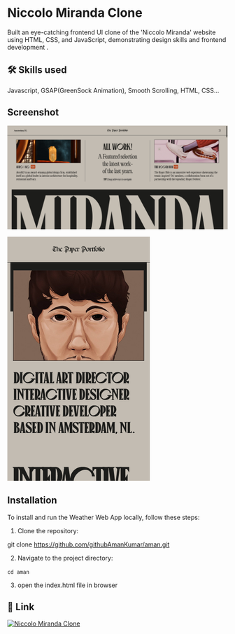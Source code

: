 
# Niccolo Miranda Clone

Built an eye-catching frontend UI clone of the 'Niccolo
Miranda' website using HTML, CSS, and JavaScript,
demonstrating design skills and frontend development .


## 🛠 Skills used
Javascript, GSAP(GreenSock Animation), Smooth Scrolling, HTML, CSS...


## Screenshot

![App Screenshot](https://raw.githubusercontent.com/githubAmanKumar/Niccolo-Miranda-Clone/main/Screenshots/Screenshot1.png)

![App Screenshot](https://raw.githubusercontent.com/githubAmanKumar/Niccolo-Miranda-Clone/main/Screenshots/Screenshot2.png)

## Installation
To install and run the Weather Web App locally, follow these steps:

1. Clone the repository:

git clone https://github.com/githubAmanKumar/aman.git


2. Navigate to the project directory:

`cd aman`

3. open the index.html file in browser


## 🔗 Link
[![Niccolo Miranda Clone](https://img.shields.io/badge/View-1DA1F2?style=for-the-badge==white)](https://githubamankumar.github.io/Niccolo-Miranda-Clone/)

